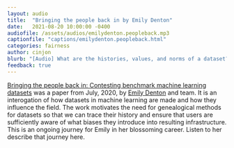 ```yaml
---
layout: audio
title:  "Bringing the people back in by Emily Denton"
date:   2021-08-20 10:00:00 -0400
audiofile: /assets/audios/emilydenton.peopleback.mp3
captionfile: "captions/emilydenton.peopleback.html"
categories: fairness
author: cinjon
blurb: "[Audio] What are the histories, values, and norms of a dataset? This is an important question for practitioners to understand because datasets serve as the root of what we as a field care about. Listen to Emily Denton explain how her team is thinking about this problem and the four research questions they pose in this paper."
feedback: true
---
```


[Bringing the people back in: Contesting benchmark machine learning datasets](https://arxiv.org/abs/2007.07399) was a paper from July, 2020, by [Emily Denton](https://cephaloponderer.com/) and team.
It is an interogation of how datasets in machine learning are made and how they influence the field. The work motivates the need for genealogical methods for datasets so that we can trace their history and ensure that users are sufficiently aware of what biases they introduce into resulting infrastructure. This is an ongoing journey for Emily in her blossoming career. Listen to her describe that journey here.
